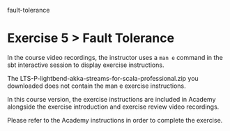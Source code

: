 fault-tolerance

# Exercise 5 > Fault Tolerance

In the course video recordings, the instructor uses a `man e` command in the sbt interactive session to display exercise instructions.

The LTS-P-lightbend-akka-streams-for-scala-professional.zip you downloaded does not contain the man e exercise instructions.

In this course version, the exercise instructions are included in Academy alongside the exercise introduction and exercise review video recordings.

Please refer to the Academy instructions in order to complete the exercise.
